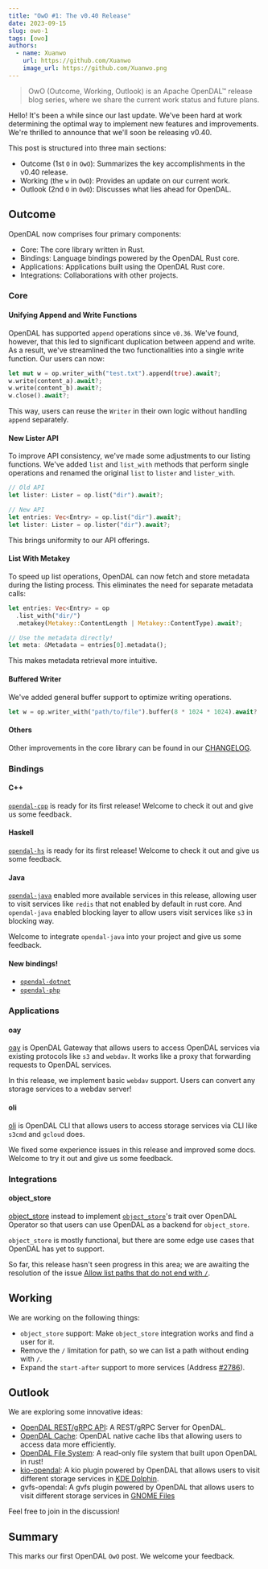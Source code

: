 ```yaml
---
title: "OwO #1: The v0.40 Release"
date: 2023-09-15
slug: owo-1
tags: [owo]
authors:
  - name: Xuanwo
    url: https://github.com/Xuanwo
    image_url: https://github.com/Xuanwo.png
---
```


> OwO (Outcome, Working, Outlook) is an Apache OpenDAL™ release blog series, where we share the current work status and future plans.

Hello! It's been a while since our last update. We've been hard at work determining the optimal way to implement new features and improvements. We're thrilled to announce that we'll soon be releasing v0.40.

This post is structured into three main sections:

- Outcome (1st `O` in `OwO`): Summarizes the key accomplishments in the v0.40 release.
- Working (the `w` in `OwO`): Provides an update on our current work.
- Outlook (2nd `O` in `OwO`): Discusses what lies ahead for OpenDAL.

## Outcome

OpenDAL now comprises four primary components:

- Core: The core library written in Rust.
- Bindings: Language bindings powered by the OpenDAL Rust core.
- Applications: Applications built using the OpenDAL Rust core.
- Integrations: Collaborations with other projects.

### Core

#### Unifying Append and Write Functions

OpenDAL has supported `append` operations since `v0.36`. We've found, however, that this led to significant duplication between append and write. As a result, we've streamlined the two functionalities into a single write function. Our users can now:

```rust
let mut w = op.writer_with("test.txt").append(true).await?;
w.write(content_a).await?;
w.write(content_b).await?;
w.close().await?;
```

This way, users can reuse the `Writer` in their own logic without handling `append` separately.

#### New Lister API

To improve API consistency, we've made some adjustments to our listing functions. We've added `list` and `list_with` methods that perform single operations and renamed the original `list` to `lister` and `lister_with`.

```rust
// Old API
let lister: Lister = op.list("dir").await?;

// New API
let entries: Vec<Entry> = op.list("dir").await?;
let lister: Lister = op.lister("dir").await?;
```

This brings uniformity to our API offerings.

#### List With Metakey

To speed up list operations, OpenDAL can now fetch and store metadata during the listing process. This eliminates the need for separate metadata calls:

```rust
let entries: Vec<Entry> = op
  .list_with("dir/")
  .metakey(Metakey::ContentLength | Metakey::ContentType).await?;

// Use the metadata directly!
let meta: &Metadata = entries[0].metadata();
```

This makes metadata retrieval more intuitive.

#### Buffered Writer

We've added general buffer support to optimize writing operations.

```rust
let w = op.writer_with("path/to/file").buffer(8 * 1024 * 1024).await?
```

#### Others

Other improvements in the core library can be found in our [CHANGELOG](https://github.com/apache/incubator-opendal/blob/main/CHANGELOG.md).

### Bindings

#### C++

[`opendal-cpp`](https://github.com/apache/incubator-opendal/tree/main/bindings/cpp) is ready for its first release! Welcome to check it out and give us some feedback.

#### Haskell

[`opendal-hs`](https://github.com/apache/incubator-opendal/tree/main/bindings/haskell) is ready for its first release! Welcome to check it out and give us some feedback.

#### Java

[`opendal-java`](https://github.com/apache/incubator-opendal/tree/main/bindings/java) enabled more available services in this release, allowing user to visit services like `redis` that not enabled by default in rust core. And `opendal-java` enabled blocking layer to allow users visit services like `s3` in blocking way.

Welcome to integrate `opendal-java` into your project and give us some feedback.

#### New bindings!

- [`opendal-dotnet`](https://github.com/apache/incubator-opendal/tree/main/bindings/dotnet)
- [`opendal-php`](https://github.com/apache/incubator-opendal/tree/main/bindings/php)

### Applications

#### oay

[oay](https://github.com/apache/incubator-opendal/tree/main/bin/oay) is OpenDAL Gateway that allows users to access OpenDAL services via existing protocols like `s3` and `webdav`. It works like a proxy that forwarding requests to OpenDAL services.

In this release, we implement basic `webdav` support. Users can convert any storage services to a webdav server!

#### oli

[oli](https://github.com/apache/incubator-opendal/tree/main/bin/oay) is OpenDAL CLI that allows users to access storage services via CLI like `s3cmd` and `gcloud` does.

We fixed some experience issues in this release and improved some docs. Welcome to try it out and give us some feedback.

### Integrations

#### object_store

[object_store](https://github.com/apache/incubator-opendal/tree/main/integrations/object_store) instead to implement [`object_store`](https://github.com/apache/arrow-rs/tree/master/object_store)'s trait over OpenDAL Operator so that users can use OpenDAL as a backend for `object_store`.

`object_store` is mostly functional, but there are some edge use cases that OpenDAL has yet to support.

So far, this release hasn't seen progress in this area; we are awaiting the resolution of the issue [Allow list paths that do not end with `/`](https://github.com/apache/incubator-opendal/issues/2762).

## Working

We are working on the following things:

- `object_store` support: Make `object_store` integration works and find a user for it.
- Remove the `/` limitation for path, so we can list a path without ending with `/`.
- Expand the `start-after` support to more services (Address [#2786](https://github.com/apache/incubator-opendal/issues/2786)).

## Outlook

We are exploring some innovative ideas:

- [OpenDAL REST/gRPC API](https://github.com/apache/incubator-opendal/discussions/2951): A REST/gRPC Server for OpenDAL.
- [OpenDAL Cache](https://github.com/apache/incubator-opendal/discussions/2953): OpenDAL native cache libs that allowing users to access data more efficiently.
- [OpenDAL File System](https://github.com/apache/incubator-opendal/discussions/2952): A read-only file system that built upon OpenDAL in rust!
- [kio-opendal](https://github.com/apache/incubator-opendal/discussions/3042): A kio plugin powered by OpenDAL that allows users to visit different storage services in [KDE Dolphin](https://apps.kde.org/dolphin/).
- gvfs-opendal: A gvfs plugin powered by OpenDAL that allows users to visit different storage services in [GNOME Files](https://wiki.gnome.org/Apps/Files)

Feel free to join in the discussion!

## Summary

This marks our first OpenDAL `OwO` post. We welcome your feedback.
